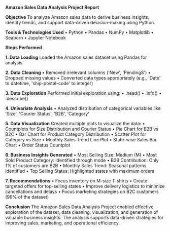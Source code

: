 ****Amazon Sales Data Analysis Project Report****


**Objective**
To analyze Amazon sales data to derive business insights, identify trends, and support
data-driven decision-making using Python.

**Tools & Technologies Used**
• Python
• Pandas
• NumPy
• Matplotlib
• Seaborn
• Jupyter Notebook

**Steps Performed**

**1. Data Loading**
Loaded the Amazon sales dataset using Pandas for analysis.

**2. Data Cleaning**
• Removed irrelevant columns ('New', 'PendingS')
• Dropped missing values
• Converted data types appropriately (e.g., 'Date' to datetime, 'ship-postal-code' to
integer)

**3. Data Exploration**
Performed initial exploration using:
• .head()
• .info()
• .describe()

**4. Univariate Analysis**
• Analyzed distribution of categorical variables like 'Size', 'Courier Status', 'B2B',
'Category'

**5. Data Visualization**
Created multiple plots to visualize the data:
• Countplots for Size Distribution and Courier Status
• Pie Chart for B2B vs B2C
• Bar Chart for Product Category Distribution
• Scatter Plot for Category vs Size
• Monthly Sales Trend Line Plot
• State-wise Sales Bar Chart
• Order Status Countplot

**6. Business Insights Generated**
• Most Selling Size: Medium (M)
• Most Sold Product Category: Identified through mode
• B2B Contribution: Only 1% of customers are B2B
• Monthly Sales Trend: Seasonal patterns identified
• Top Selling States: Highlighted states with maximum orders

**7. Recommendations**
• Focus inventory on M-size T-shirts
• Create targeted offers for top-selling states
• Improve delivery logistics to minimize cancellations and delays
• Focus marketing strategies on B2C customers (99% of the dataset)

**Conclusion**
The Amazon Sales Data Analysis Project enabled effective exploration of the dataset,
data cleaning, visualization, and generation of valuable business insights. The analysis
supports data-driven strategies for improving sales, marketing, and operational
efficiency.
